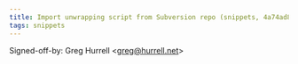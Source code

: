 ```yaml
---
title: Import unwrapping script from Subversion repo (snippets, 4a74ad8)
tags: snippets
---
```


Signed-off-by: Greg Hurrell &lt;greg@hurrell.net&gt;
